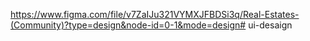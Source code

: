https://www.figma.com/file/v7ZaIJu321VYMXJFBDSi3q/Real-Estates-(Community)?type=design&node-id=0-1&mode=design# ui-desaign
